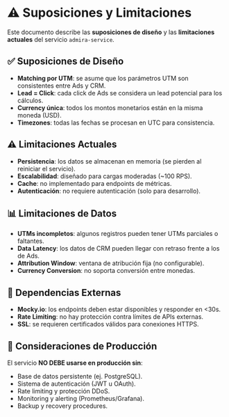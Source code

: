 # ⚠️ Suposiciones y Limitaciones

Este documento describe las **suposiciones de diseño** y las **limitaciones actuales** del servicio `admira-service`.

## ✅ Suposiciones de Diseño

* **Matching por UTM**: se asume que los parámetros UTM son consistentes entre Ads y CRM.
* **Lead = Click**: cada click de Ads se considera un lead potencial para los cálculos.
* **Currency única**: todos los montos monetarios están en la misma moneda (USD).
* **Timezones**: todas las fechas se procesan en UTC para consistencia.

## ⚠️ Limitaciones Actuales

* **Persistencia**: los datos se almacenan en memoria (se pierden al reiniciar el servicio).
* **Escalabilidad**: diseñado para cargas moderadas (\~100 RPS).
* **Cache**: no implementado para endpoints de métricas.
* **Autenticación**: no requiere autenticación (solo para desarrollo).

## 📊 Limitaciones de Datos

* **UTMs incompletos**: algunos registros pueden tener UTMs parciales o faltantes.
* **Data Latency**: los datos de CRM pueden llegar con retraso frente a los de Ads.
* **Attribution Window**: ventana de atribución fija (no configurable).
* **Currency Conversion**: no soporta conversión entre monedas.


## 🔗 Dependencias Externas

* **Mocky.io**: los endpoints deben estar disponibles y responder en <30s.
* **Rate Limiting**: no hay protección contra límites de APIs externas.
* **SSL**: se requieren certificados válidos para conexiones HTTPS.


## 🚫 Consideraciones de Producción

El servicio **NO DEBE usarse en producción sin**:

* Base de datos persistente (ej. PostgreSQL).
* Sistema de autenticación (JWT u OAuth).
* Rate limiting y protección DDoS.
* Monitoring y alerting (Prometheus/Grafana).
* Backup y recovery procedures.

